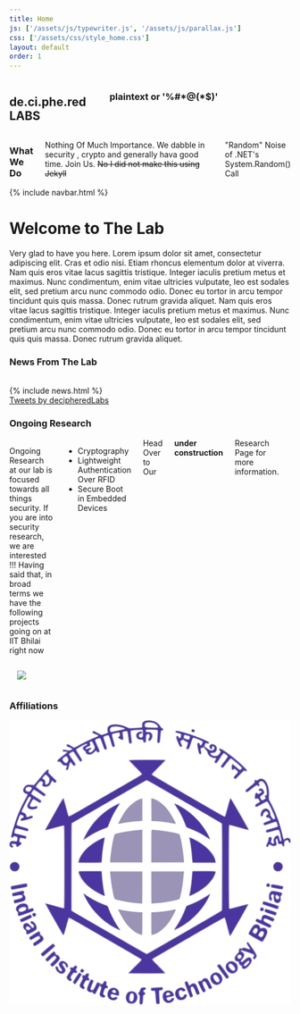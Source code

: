 ```yaml
---
title: Home
js: ['/assets/js/typewriter.js', '/assets/js/parallax.js']
css: ['/assets/css/style_home.css']
layout: default
order: 1
---
```

<!-- {% include navbar.html %} -->
<section class="header">
<div class="row">
    <div class="five columns">
        <h1>de.ci.phe.red<div class="name-small">LABS</div></h1>
        <br>
        <h3 class="heading">plaintext  or <span class="typewriter">'%#*@(*$)'</span></h3>
    </div>
    <div class="motivation seven columns">
        <h3 class=" heading">What We Do</h3>
        <p>
        Nothing Of Much Importance. We dabble in security , crypto and generally hava good time.
        Join Us. <strike>No I did not make this using Jekyll</strike>
        </p>
        <div class="tag">
            <p class="heading small">"Random" Noise of .NET's System.Random() Call</p>
        </div>
    </div>
</div>            
</section>
{% include navbar.html %}
<div class="row">
    <div class="spacer-small"></div>
</div>
<div class="row">
<h1>Welcome to The Lab</h1>
Very glad to have you here.
Lorem ipsum dolor sit amet, consectetur adipiscing elit. Cras et odio nisi. Etiam rhoncus elementum dolor at viverra.
Nam quis eros vitae lacus sagittis tristique. Integer iaculis pretium metus et maximus. Nunc condimentum,
enim vitae ultricies vulputate, leo est sodales elit, sed pretium arcu nunc commodo odio. Donec eu tortor in arcu tempor tincidunt quis quis massa. Donec rutrum gravida aliquet.
Nam quis eros vitae lacus sagittis tristique. Integer iaculis pretium metus et maximus. Nunc condimentum,
enim vitae ultricies vulputate, leo est sodales elit, sed pretium arcu nunc commodo odio. Donec eu tortor in arcu tempor tincidunt quis quis massa. Donec rutrum gravida aliquet.
</div>
<div class="spacer-small"></div>
<div class="row">
    <h3 class="heading">News From The Lab</h3>
    <div class="half columns">&nbsp;</div>
    <div class="intro eight columns">
            {% include news.html %}
            <div class="row">
                <div class="spacer"></div>
            </div>
    </div>
    <div class="three columns">
        <div style="float:right;">
            <a class="twitter-timeline" data-lang="en" data-width="22em" data-height="50em" data-theme="dark" href="https://twitter.com/decipheredLabs?ref_src=twsrc%5Etfw">Tweets by decipheredLabs</a> <script async src="https://platform.twitter.com/widgets.js" charset="utf-8"></script>
        </div>
        <!-- <img style="float:left;max-width: 100%;" src="https://imgs.xkcd.com/comics/password_strength.png"> -->
    </div>
</div>

<div class="row">
    <h3 class="heading">Ongoing Research</h3>
    <div class="six columns">
        <p>
            Ongoing Research at our lab is focused towards all things security. If you are into security research, we are interested !!!
            Having said that, in broad terms we have the following projects going on at IIT Bhilai right now
            <ul>
                <li>Cryptography</li>
                <li>Lightweight Authentication Over RFID</li>
                <li>Secure Boot in Embedded Devices</li>
            </ul>
            Head Over to Our <b>under construction</b> Research Page for more information.
        </p>        
    </div>
    <div class="five columns">
        <img style=" margin:1em; float:right;max-width: 100%;" src="https://imgs.xkcd.com/comics/security.png">
    </div>
</div>

<div class="row">
    <div class="spacer-small"></div>
</div>

<div class="row">
    <h3 class="heading">Affiliations</h3>
    <img class="logo" src="/assets/images/iitbh.png">
</div>